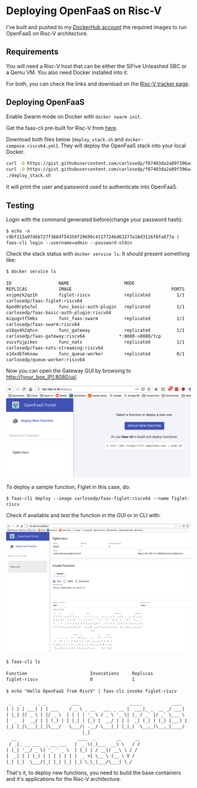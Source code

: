 # Deploying OpenFaaS on Risc-V

I've built and pushed to my [DockerHub account](https://hub.docker.com/r/carlosedo) the required images to run OpenFaaS on Risc-V architecture.

## Requirements

You will need a Risc-V host that can be either the SiFive Unleashed SBC or a Qemu VM. You also need Docker installed into it.

For both, you can check the links and download on the [Risc-V tracker page](https://github.com/carlosedp/riscv-bringup#virtual-machine-pre-built-go-and-docker).

## Deploying OpenFaaS

Enable Swarm mode on Docker with `docker swarm init`.

Get the faas-cli pre-built for Risc-V from [here](https://github.com/carlosedp/riscv-bringup/releases/download/v1.0/faas-cli-riscv64.gz).

Download both files below (`deploy_stack.sh` and `docker-compose.riscv64.yml`). They will deploy the OpenFaaS stack into your local Docker.

```bash
curl -O https://gist.githubusercontent.com/carlosedp/f07403da2a89f396aa4a05663f77a2d3/raw/85f3d5441ba7d8f159b85274f50e9c08f6b71f3d/docker-compose.riscv64.yml
curl -O https://gist.githubusercontent.com/carlosedp/f07403da2a89f396aa4a05663f77a2d3/raw/85f3d5441ba7d8f159b85274f50e9c08f6b71f3d/deploy_stack.sh
./deploy_stack.sh
```

It will print the user and password used to authenticate into OpenFaaS.

## Testing

Login with the command generated before(change your password hash):

```
$ echo -n c9bf115a97d6b727f3664f54350f29699c4117724bd63277a18d3116f8fa077a | faas-cli login --username=admin --password-stdin
```

Check the stack status with `docker service ls`. It should present something like:

```
$ docker service ls

ID                  NAME                     MODE                REPLICAS            IMAGE                                      PORTS
xnjpmzk2qz1h        figlet-riscv             replicated          1/1                 carlosedp/faas-figlet:riscv64
6ped0rp5o7wl        func_basic-auth-plugin   replicated          1/1                 carlosedp/faas-basic-auth-plugin:riscv64
miqugvtf5mbs        func_faas-swarm          replicated          1/1                 carlosedp/faas-swarm:riscv64
w18qv4h2qhcn        func_gateway             replicated          1/1                 carlosedp/faas-gateway:riscv64             *:8080->8080/tcp
vucvfujpikec        func_nats                replicated          1/1                 carlosedp/faas-nats-streaming:riscv64
o1dxdbfmkoaw        func_queue-worker        replicated          0/1                 carlosedp/queue-worker:riscv64
```

Now you can open the Gateway GUI by browsing to [http://[your_box_IP]:8080/ui/](http://[your_box_IP]:8080/ui/).

![image](portal.png)

To deploy a sample function, Figlet in this case, do:

```
$ faas-cli deploy --image carlosedp/faas-figlet:riscv64 --name figlet-riscv
```

Check if available and test the function in the GUI or in CLI with:

![image](func.png)

```
$ faas-cli ls

Function                      	Invocations    	Replicas
figlet-riscv                  	0              	1

$ echo "Hello OpenFaaS from RiscV" | faas-cli invoke figlet-riscv

 _   _      _ _          ___                   _____           ____
| | | | ___| | | ___    / _ \ _ __   ___ _ __ |  ___|_ _  __ _/ ___|
| |_| |/ _ \ | |/ _ \  | | | | '_ \ / _ \ '_ \| |_ / _` |/ _` \___ \
|  _  |  __/ | | (_) | | |_| | |_) |  __/ | | |  _| (_| | (_| |___) |
|_| |_|\___|_|_|\___/   \___/| .__/ \___|_| |_|_|  \__,_|\__,_|____/
                             |_|
  __                       ____  _        __     __
 / _|_ __ ___  _ __ ___   |  _ \(_)___  __\ \   / /
| |_| '__/ _ \| '_ ` _ \  | |_) | / __|/ __\ \ / /
|  _| | | (_) | | | | | | |  _ <| \__ \ (__ \ V /
|_| |_|  \___/|_| |_| |_| |_| \_\_|___/\___| \_/

```

That's it, to deploy new functions, you need to build the base containers and it's applications for the Risc-V architecture.
